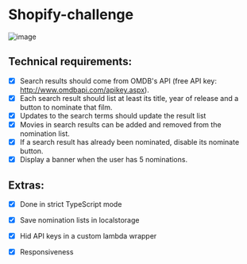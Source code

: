 # Shopify-challenge

![image](https://user-images.githubusercontent.com/40312631/103389275-c9854f80-4ac2-11eb-8832-8a158ad4c2c9.png)

## Technical requirements:
- [X] Search results should come from OMDB's API (free API key: http://www.omdbapi.com/apikey.aspx).
- [X] Each search result should list at least its title, year of release and a button to nominate that film.
- [X] Updates to the search terms should update the result list
- [X] Movies in search results can be added and removed from the nomination list.
- [X] If a search result has already been nominated, disable its nominate button.
- [X] Display a banner when the user has 5 nominations.

## Extras:
- [X] Done in strict TypeScript mode
- [X] Save nomination lists in localstorage
- [X] Hid API keys in a custom lambda wrapper
- [X] Responsiveness

